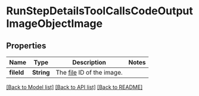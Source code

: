 # RunStepDetailsToolCallsCodeOutputImageObjectImage

## Properties
Name | Type | Description | Notes
------------ | ------------- | ------------- | -------------
**fileId** | **String** | The [file](/docs/api-reference/files) ID of the image. | 

[[Back to Model list]](../README.md#documentation-for-models) [[Back to API list]](../README.md#documentation-for-api-endpoints) [[Back to README]](../README.md)


